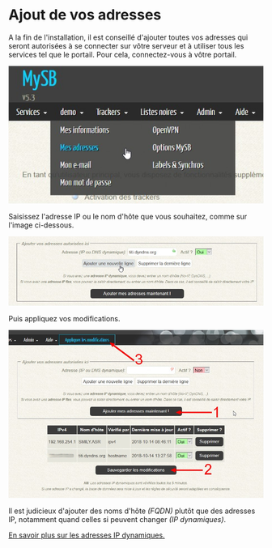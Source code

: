 # Ajout de vos adresses

A la fin de l'installation, il est conseillé d'ajouter toutes vos adresses qui seront autorisées à se connecter sur vôtre serveur et à utiliser tous les services tel que le portail. Pour cela, connectez-vous à vôtre portail.

![](../.gitbook/assets/portal_add_addresses.jpg)

Saisissez l'adresse IP ou le nom d'hôte que vous souhaitez, comme sur l'image ci-dessous.

![](../.gitbook/assets/add_addresses.jpg)

Puis appliquez vos modifications.

![](../.gitbook/assets/add_addresses_apply.jpg)

Il est judicieux d'ajouter des noms d'hôte _\(FQDN\)_ plutôt que des adresses IP, notamment quand celles si peuvent changer _\(IP dynamiques\)_.

[En savoir plus sur les adresses IP dynamiques.](https://mysb.gitbook.io/doc/fournisseurs/fournisseurs-dyndns)
